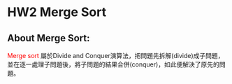 
# HW2 Merge Sort
## About Merge Sort:<br>
<font color=red>Merge sort</font>
屬於Divide and Conquer演算法，把問題先拆解(divide)成子問題，並在逐一處理子問題後，將子問題的結果合併(conquer)，如此便解決了原先的問題。


